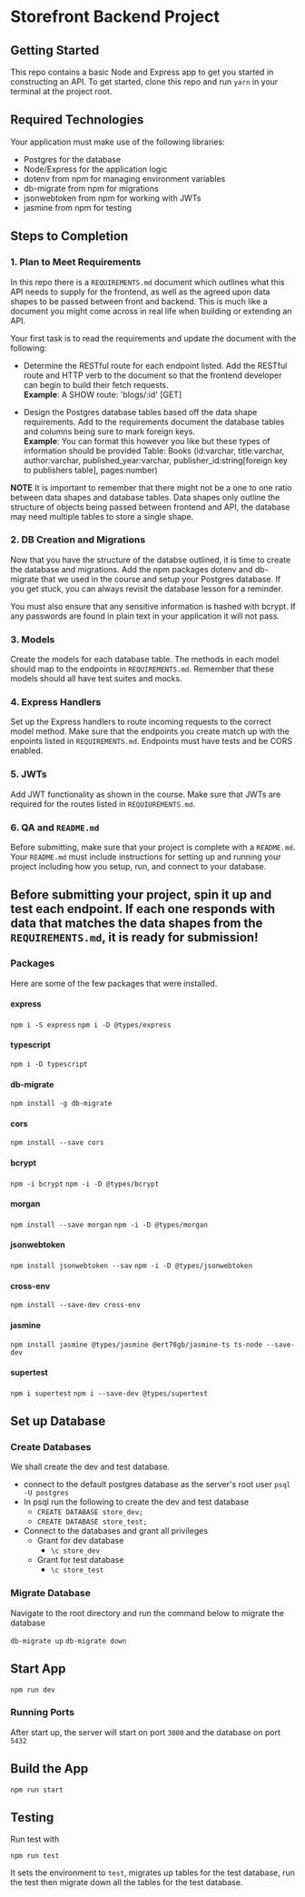 # Storefront Backend Project

## Getting Started

This repo contains a basic Node and Express app to get you started in constructing an API. To get started, clone this repo and run `yarn` in your terminal at the project root.

## Required Technologies

Your application must make use of the following libraries:

- Postgres for the database
- Node/Express for the application logic
- dotenv from npm for managing environment variables
- db-migrate from npm for migrations
- jsonwebtoken from npm for working with JWTs
- jasmine from npm for testing

## Steps to Completion

### 1. Plan to Meet Requirements

In this repo there is a `REQUIREMENTS.md` document which outlines what this API needs to supply for the frontend, as well as the agreed upon data shapes to be passed between front and backend. This is much like a document you might come across in real life when building or extending an API.

Your first task is to read the requirements and update the document with the following:

- Determine the RESTful route for each endpoint listed. Add the RESTful route and HTTP verb to the document so that the frontend developer can begin to build their fetch requests.  
  **Example**: A SHOW route: 'blogs/:id' [GET]

- Design the Postgres database tables based off the data shape requirements. Add to the requirements document the database tables and columns being sure to mark foreign keys.  
  **Example**: You can format this however you like but these types of information should be provided
  Table: Books (id:varchar, title:varchar, author:varchar, published_year:varchar, publisher_id:string[foreign key to publishers table], pages:number)

**NOTE** It is important to remember that there might not be a one to one ratio between data shapes and database tables. Data shapes only outline the structure of objects being passed between frontend and API, the database may need multiple tables to store a single shape.

### 2. DB Creation and Migrations

Now that you have the structure of the databse outlined, it is time to create the database and migrations. Add the npm packages dotenv and db-migrate that we used in the course and setup your Postgres database. If you get stuck, you can always revisit the database lesson for a reminder.

You must also ensure that any sensitive information is hashed with bcrypt. If any passwords are found in plain text in your application it will not pass.

### 3. Models

Create the models for each database table. The methods in each model should map to the endpoints in `REQUIREMENTS.md`. Remember that these models should all have test suites and mocks.

### 4. Express Handlers

Set up the Express handlers to route incoming requests to the correct model method. Make sure that the endpoints you create match up with the enpoints listed in `REQUIREMENTS.md`. Endpoints must have tests and be CORS enabled.

### 5. JWTs

Add JWT functionality as shown in the course. Make sure that JWTs are required for the routes listed in `REQUIUREMENTS.md`.

### 6. QA and `README.md`

Before submitting, make sure that your project is complete with a `README.md`. Your `README.md` must include instructions for setting up and running your project including how you setup, run, and connect to your database.

## Before submitting your project, spin it up and test each endpoint. If each one responds with data that matches the data shapes from the `REQUIREMENTS.md`, it is ready for submission!

### Packages

Here are some of the few packages that were installed.

#### express

`npm i -S express`
`npm i -D @types/express`

#### typescript

`npm i -D typescript`

#### db-migrate

`npm install -g db-migrate`

#### cors

`npm install --save cors`

#### bcrypt

`npm -i bcrypt`
`npm -i -D @types/bcrypt`

#### morgan

`npm install --save morgan`
`npm -i -D @types/morgan`

#### jsonwebtoken

`npm install jsonwebtoken --sav`
`npm -i -D @types/jsonwebtoken`

#### cross-env

`npm install --save-dev cross-env`

#### jasmine

`npm install jasmine @types/jasmine @ert78gb/jasmine-ts ts-node --save-dev`

#### supertest

`npm i supertest`
`npm i --save-dev @types/supertest`

## Set up Database

### Create Databases

We shall create the dev and test database.

- connect to the default postgres database as the server's root user `psql -U postgres`
- In psql run the following to create the dev and test database
  - `CREATE DATABASE store_dev;`
  - `CREATE DATABASE store_test;`
- Connect to the databases and grant all privileges
  - Grant for dev database
    - `\c store_dev`
  - Grant for test database
    - `\c store_test`

### Migrate Database

Navigate to the root directory and run the command below to migrate the database

`db-migrate up`
`db-migrate down`

## Start App

`npm run dev`

### Running Ports

After start up, the server will start on port `3000` and the database on port `5432`

## Build the App

`npm run start`

## Testing

Run test with

`npm run test`

It sets the environment to `test`, migrates up tables for the test database, run the test then migrate down all the tables for the test database.

